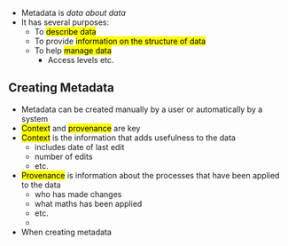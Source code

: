- Metadata is *data about data*
- It has several purposes:
	- To <mark class="hltr-pink">describe data</mark>
	- To provide <mark class="hltr-pink">information on the structure of data</mark>
	- To help <mark class="hltr-pink">manage data</mark>
		- Access levels etc.

## Creating Metadata
- Metadata can be created manually by a user or automatically by a system
- <mark class="hltr-orange">Context</mark> and <mark class="hltr-yellow">provenance</mark> are key
- <mark class="hltr-orange">Context</mark> is the information that adds usefulness to the data
	- includes date of last edit
	- number of edits 
	- etc.
- <mark class="hltr-yellow">Provenance</mark> is information about the processes that have been applied to the data
	- who has made changes
	- what maths has been applied 
	- etc.
	- 
- When creating metadata
